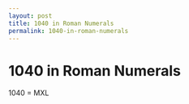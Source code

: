 ```yaml
---
layout: post
title: 1040 in Roman Numerals
permalink: 1040-in-roman-numerals
---
```


# 1040 in Roman Numerals

1040 = MXL
